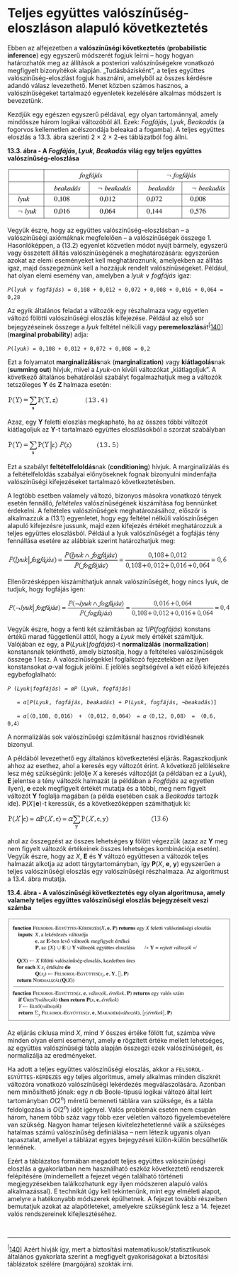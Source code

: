 <?xml version="1.0" encoding="UTF-8" standalone="no"?>
<!DOCTYPE html PUBLIC "-//W3C//DTD XHTML 1.1//EN" "http://www.w3.org/TR/xhtml11/DTD/xhtml11.dtd">
<html xmlns="http://www.w3.org/1999/xhtml"><head><meta name="generator" content="DocBook XSL Stylesheets V1.76.1"/></head><body><div class="section" title="Teljes együttes valószínűség-eloszláson alapuló következtetés"><div class="titlepage"><div><div><h1 class="title"><a id="id668524"/>Teljes együttes valószínűség-eloszláson alapuló következtetés </h1></div></div></div><p>Ebben az alfejezetben a <span class="strong"><strong>valószínűségi következtetés</strong></span> (<span class="strong"><strong>probabilistic inference</strong></span>) egy egyszerű módszerét fogjuk leírni – hogy hogyan határozhatók meg az állítások a<span class="emphasis"><em> </em></span>posteriori valószínűségekre vonatkozó megfigyelt bizonyítékok alapján. „Tudásbázisként”, a teljes együttes valószínűség-eloszlást fogjuk használni, amelyből az összes kérdésre adandó válasz levezethető. Menet közben számos hasznos, a valószínűségeket tartalmazó egyenletek kezelésére alkalmas módszert is bevezetünk.</p><p>Kezdjük egy egészen egyszerű példával, egy olyan tartománnyal, amely mindössze három logikai változóból áll. Ezek: <span class="emphasis"><em>Fogfájás</em></span>, <span class="emphasis"><em>Lyuk</em></span>,<span class="emphasis"><em> Beakadás </em></span>(a fogorvos kellemetlen acélszondája beleakad a fogamba). A teljes együttes eloszlás a 13.3. ábra szerinti 2 × 2 × 2-es táblázatból fog állni.</p><div class="figure"><a id="id668557"/><p class="title"><strong>13.3. ábra - A <span class="emphasis"><em>Fogfájás</em></span>, <span class="emphasis"><em>Lyuk</em></span>,<span class="emphasis"><em> Beakadás</em></span> világ egy teljes együttes valószínűség-eloszlása</strong></p><div class="figure-contents"><div class="mediaobject"><img src="kepek/13-03.png" alt="A Fogfájás, Lyuk, Beakadás világ egy teljes együttes valószínűség-eloszlása"/></div></div></div><p>Vegyük észre, hogy az együttes valószínűség-eloszlásban – a valószínűségi axiómáknak megfelelően – a valószínűségek összege 1. Hasonlóképpen, a (13.2) egyenlet közvetlen módot nyújt bármely, egyszerű vagy összetett állítás valószínűségének a meghatározására: egyszerűen azokat az elemi eseményeket kell meghatároznunk, amelyekben az állítás igaz, majd összegeznünk kell a hozzájuk rendelt valószínűségeket. Például, hat olyan elemi esemény van, amelyben a <span class="emphasis"><em>lyuk</em></span> ∨ <span class="emphasis"><em>fogfájás</em></span> igaz:</p><p><code class="code"><em><span class="remark">P</span></em>(<em><span class="remark">lyuk</span></em> ∨ <em><span class="remark">fogfájás</span></em>) = 0,108 + 0,012 + 0,072 + 0,008 + 0,016 + 0,064 = 0,28</code></p><p>Az egyik általános feladat a változók egy részhalmaza vagy egyetlen változó fölötti valószínűségi eloszlás kifejezése. Például az első sor bejegyzéseinek összege a <span class="emphasis"><em>lyuk</em></span> feltétel nélküli vagy <span class="strong"><strong>peremeloszlás</strong></span>át<sup>[<a id="id668612" href="#ftn.id668612" class="footnote">140</a>]</sup> (<span class="strong"><strong>marginal probability</strong></span>) adja:</p><p><code class="code"><em><span class="remark">P</span></em>(<em><span class="remark">lyuk</span></em>) = 0,108 + 0,012 + 0,072 + 0,008 = 0,2</code></p><p>Ezt a folyamatot <span class="strong"><strong>marginalizálás</strong></span>nak (<span class="strong"><strong>marginalization</strong></span>) vagy <span class="strong"><strong>kiátlagolás</strong></span>nak (<span class="strong"><strong>summing out</strong></span>) hívjuk, mivel a <span class="emphasis"><em>Lyuk</em></span>-on<span class="emphasis"><em> </em></span>kívüli változókat „kiátlagoljuk”. A következő általános behatárolási szabályt fogalmazhatjuk meg a változók tetszőleges <span class="strong"><strong>Y</strong></span> és <span class="strong"><strong>Z </strong></span>halmaza esetén:</p><p><span class="inlinemediaobject"><img src="math/mi-13-0005.gif" alt="A Fogfájás, Lyuk, Beakadás világ egy teljes együttes valószínűség-eloszlása"/></span></p><p>Azaz, egy <span class="strong"><strong>Y</strong></span> feletti eloszlás megkapható, ha az összes többi változót kiátlagoljuk az <span class="strong"><strong>Y</strong></span>-t tartalmazó együttes eloszlásokból a szorzat szabályban</p><p><span class="inlinemediaobject"><img src="math/mi-13-0006.gif" alt="A Fogfájás, Lyuk, Beakadás világ egy teljes együttes valószínűség-eloszlása"/></span></p><p>Ezt a szabályt <span class="strong"><strong>feltételfeloldás</strong></span>nak (<span class="strong"><strong>conditioning</strong></span>) hívjuk. A marginalizálás és a feltételfeloldás szabályai előnyöseknek fognak bizonyulni mindenfajta valószínűségi kifejezéseket tartalmazó következtetésben.</p><p>A legtöbb esetben valamely változó, bizonyos másokra vonatkozó tények esetén fennálló, <span class="emphasis"><em>feltételes </em></span>valószínűségének kiszámítása fog bennünket érdekelni. A feltételes valószínűségek meghatározásához, először is alkalmazzuk a (13.1) egyenletet, hogy egy feltétel nélküli valószínűségen alapuló kifejezésre jussunk, majd ezen kifejezés értékét meghatározzuk a teljes együttes eloszlásból. Például a lyuk valószínűségét a fogfájás tény fennállása esetére az alábbiak szerint határozhatjuk meg:</p><p><span class="inlinemediaobject"><img src="math/mi-13-0007.gif" alt="A Fogfájás, Lyuk, Beakadás világ egy teljes együttes valószínűség-eloszlása"/></span></p><p>Ellenőrzésképpen kiszámíthatjuk annak valószínűségét, hogy nincs lyuk, de tudjuk, hogy fogfájás igen:</p><p><span class="inlinemediaobject"><img src="math/mi-13-0008.gif" alt="A Fogfájás, Lyuk, Beakadás világ egy teljes együttes valószínűség-eloszlása"/></span></p><p>Vegyük észre, hogy a fenti két számításban az 1/<span class="emphasis"><em>P</em></span>(<span class="emphasis"><em>fogfájás</em></span>) konstans értékű marad függetlenül attól, hogy a <span class="emphasis"><em>Lyuk</em></span> mely értékét számítjuk. Valójában ez egy, a <span class="strong"><strong>P</strong></span>(<span class="emphasis"><em>Lyuk</em></span>∣<span class="emphasis"><em>fogfájás</em></span>)-t <span class="strong"><strong>normalizálás</strong></span> (<span class="strong"><strong>normalization</strong></span>) konstansnak tekinthető, amely biztosítja, hogy a feltételes valószínűségek összege 1 lesz. A valószínűségekkel foglalkozó fejezetekben az ilyen konstansokat <span class="emphasis"><em>a</em></span>-val fogjuk jelölni. E jelölés segítségével a két előző kifejezés egybefoglalható:</p><p><code class="code"><em><span class="remark">P</span></em> (<em><span class="remark">Lyuk</span></em>∣<em><span class="remark">fogfájás</span></em>) = <em><span class="remark">α</span></em><em><span class="remark">P</span></em> (<em><span class="remark">Lyuk</span></em>, <em><span class="remark">fogfájás</span></em>)</code></p><p><code class="code">   = <em><span class="remark">α</span></em>[<em><span class="remark">P</span></em>(<em><span class="remark">Lyuk</span></em>, <em><span class="remark">fogfájás</span></em>, <em><span class="remark">beakadás</span></em>) + <em><span class="remark">P</span></em>(<em><span class="remark">Lyuk</span></em>, <em><span class="remark">fogfájás</span></em>,<em><span class="remark"> </span></em>¬<em><span class="remark">beakadás</span></em>)]</code></p><p><code class="code">   = <em><span class="remark">α</span></em>[〈0,108, 0,016〉 + 〈0,012, 0,064〉 = <em><span class="remark">α</span></em>〈0,12, 0,08〉 = 〈0,6, 0,4〉</code></p><p>A normalizálás sok valószínűségi számításnál hasznos rövidítésnek bizonyul.</p><p>A példából levezethető egy általános következtetési eljárás. Ragaszkodjunk ahhoz az esethez, ahol a keresés egy változót érint. A következő jelölésekre lesz még szükségünk: jelölje <span class="emphasis"><em>X</em></span> a keresés változóját (a példában ez a <span class="emphasis"><em>Lyuk</em></span>), <span class="strong"><strong>E </strong></span>jelentse a tény változók halmazát (a példában a <span class="emphasis"><em>Fogfájás</em></span> az egyetlen ilyen), <span class="strong"><strong>e</strong></span> ezek megfigyelt értékét mutatja és a többi, meg nem figyelt változót <span class="strong"><strong>Y</strong></span> foglalja magában (a példa esetében csak a <span class="emphasis"><em>Beakadás</em></span> tartozik ide). <span class="strong"><strong>P</strong></span>(<span class="emphasis"><em>X</em></span>∣<span class="strong"><strong>e</strong></span>)-t keressük, és a következőképpen számíthatjuk ki:</p><p><span class="inlinemediaobject"><img src="math/mi-13-0009.gif" alt="A Fogfájás, Lyuk, Beakadás világ egy teljes együttes valószínűség-eloszlása"/></span></p><p>ahol az összegzést az összes lehetséges <span class="strong"><strong>y</strong></span> fölött végezzük (azaz az <span class="strong"><strong>Y</strong></span> meg nem figyelt változók értékeinek összes lehetséges kombinációja esetén). Vegyük észre, hogy az <span class="emphasis"><em>X</em></span>, <span class="strong"><strong>E</strong></span> és <span class="strong"><strong>Y</strong></span> változó együttesen a változók teljes halmazát alkotja az adott tárgytartományban, így <span class="strong"><strong>P</strong></span>(<span class="emphasis"><em>X</em></span>, <span class="strong"><strong>e</strong></span>, <span class="strong"><strong>y</strong></span>) egyszerűen a teljes valószínűségi eloszlás egy valószínűségi részhalmaza. Az algoritmust a 13.4. ábra mutatja.</p><div class="figure"><a id="id668952"/><p class="title"><strong>13.4. ábra - A valószínűségi következtetés egy olyan algoritmusa, amely valamely teljes együttes valószínűségi eloszlás bejegyzéseit veszi számba</strong></p><div class="figure-contents"><div class="mediaobject"><img src="kepek/13-04.png" alt="A valószínűségi következtetés egy olyan algoritmusa, amely valamely teljes együttes valószínűségi eloszlás bejegyzéseit veszi számba"/></div></div></div><p>Az eljárás ciklusa mind <span class="emphasis"><em>X</em></span>, mind <span class="emphasis"><em>Y</em></span> összes értéke fölött fut, számba véve minden olyan elemi eseményt, amely <span class="strong"><strong>e</strong></span> rögzített értéke mellett lehetséges, az együttes valószínűségi tábla alapján összegzi ezek valószínűségeit, és normalizálja az eredményeket.</p><p>Ha adott a teljes együttes valószínűségi eloszlás, akkor a <code class="code">FELSOROL-EGYÜTTES-KÉRDEZÉS</code> egy teljes algoritmus, amely alkalmas minden diszkrét változóra vonatkozó valószínűségi lekérdezés megválaszolására. Azonban nem minősíthető jónak: egy <span class="emphasis"><em>n</em></span> db Boole-típusú logikai változó által leírt tartományban <span class="emphasis"><em>O</em></span>(2<sup>n</sup>) méretű bemeneti táblára van szüksége, és a tábla feldolgozása is <span class="emphasis"><em>O</em></span>(2<sup>n</sup>) időt igényel. Valós problémák esetén nem csupán három, hanem több száz vagy több ezer véletlen változó figyelembevételére van szükség. Nagyon hamar teljesen kivitelezhetetlenné válik a szükséges hatalmas számú valószínűség definiálása – nem létezik ugyanis olyan tapasztalat, amellyel a táblázat egyes bejegyzései külön-külön becsülhetők lennének.</p><p>Ezért a táblázatos formában megadott teljes együttes valószínűségi eloszlás a gyakorlatban nem használható eszköz következtető rendszerek felépítésére (mindemellett a fejezet végén található történeti megjegyzésekben találkozhatunk egy ilyen módszeren alapuló valós alkalmazással). E technikát úgy kell tekintenünk, mint egy elméleti alapot, amelyre a hatékonyabb módszerek épülhetnek. A fejezet további részeiben bemutatjuk azokat az alapötleteket, amelyekre szükségünk lesz a 14. fejezet valós rendszereinek kifejlesztéséhez.</p><div class="footnotes"><br/><hr/><div class="footnote"><p class="footnote text"><sup>[<a id="ftn.id668612" href="#id668612" class="para">140</a>] </sup> Azért hívják így, mert a biztosítási matematikusok/statisztikusok általános gyakorlata szerint a megfigyelt gyakoriságokat a biztosítási táblázatok szélére (margójára) szokták írni.</p></div></div></div></body></html>
